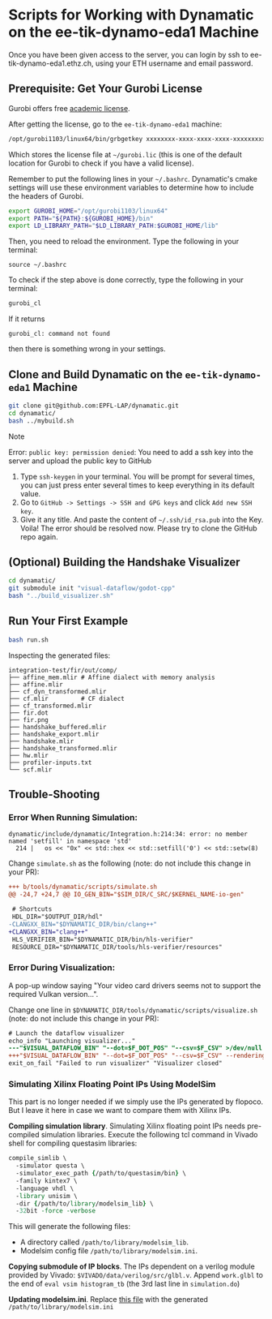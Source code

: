 # Scripts for Working with Dynamatic on the ee-tik-dynamo-eda1 Machine

Once you have been given access to the server, you can login by ssh to ee-tik-dynamo-eda1.ethz.ch, using your ETH username and email password.

## Prerequisite: Get Your Gurobi License

Gurobi offers free [academic
license](https://www.gurobi.com/academia/academic-program-and-licenses/).

After getting the license, go to the `ee-tik-dynamo-eda1` machine:

```sh
/opt/gurobi1103/linux64/bin/grbgetkey xxxxxxxx-xxxx-xxxx-xxxx-xxxxxxxxxxxx # format of your key
```

Which stores the license file at `~/gurobi.lic` (this is one of the default
location for Gurobi to check if you have a valid license).

Remember to put the following lines in your `~/.bashrc`.  Dynamatic's cmake
settings will use these environment variables to determine how to include the
headers of Gurobi.

```sh
export GUROBI_HOME="/opt/gurobi1103/linux64"
export PATH="${PATH}:${GUROBI_HOME}/bin"
export LD_LIBRARY_PATH="$LD_LIBRARY_PATH:$GUROBI_HOME/lib"
```

Then, you need to reload the environment. Type the following in your terminal:

```
source ~/.bashrc
```

To check if the step above is done correctly, type the following in your terminal:

```sh
gurobi_cl
```

If it returns 

```
gurobi_cl: command not found
```

then there is something wrong in your settings.

## Clone and Build Dynamatic on the `ee-tik-dynamo-eda1` Machine

```sh
git clone git@github.com:EPFL-LAP/dynamatic.git
cd dynamatic/
bash ../mybuild.sh
``` 

> [!NOTE]
> Error: `public key: permission denied`:
> You need to add a ssh key into the server and upload the public key to GitHub
> 1. Type `ssh-keygen` in your terminal. You will be prompt for several times,
>    you can just press enter several times to keep everything in its default
>    value.
> 2. Go to `GitHub -> Settings -> SSH and GPG keys` and click `Add new SSH key`.
> 3. Give it any title. And paste the content of `~/.ssh/id_rsa.pub` into the Key.
> Voila! The error should be resolved now. Please try to clone the GitHub repo
> again.


## (Optional) Building the Handshake Visualizer

```sh
cd dynamatic/
git submodule init "visual-dataflow/godot-cpp"
bash "../build_visualizer.sh"
``` 

## Run Your First Example 

```sh
bash run.sh
```

Inspecting the generated files:
```
integration-test/fir/out/comp/
├── affine_mem.mlir # Affine dialect with memory analysis
├── affine.mlir
├── cf_dyn_transformed.mlir
├── cf.mlir         # CF dialect
├── cf_transformed.mlir
├── fir.dot
├── fir.png
├── handshake_buffered.mlir
├── handshake_export.mlir
├── handshake.mlir
├── handshake_transformed.mlir
├── hw.mlir
├── profiler-inputs.txt
└── scf.mlir
```

## Trouble-Shooting

### Error When Running Simulation: 

```
dynamatic/include/dynamatic/Integration.h:214:34: error: no member named 'setfill' in namespace 'std'
  214 |   os << "0x" << std::hex << std::setfill('0') << std::setw(8)
```

Change `simulate.sh` as the following (note: do not include this change in your
PR): 
```diff
+++ b/tools/dynamatic/scripts/simulate.sh
@@ -24,7 +24,7 @@ IO_GEN_BIN="$SIM_DIR/C_SRC/$KERNEL_NAME-io-gen"

 # Shortcuts
 HDL_DIR="$OUTPUT_DIR/hdl"
-CLANGXX_BIN="$DYNAMATIC_DIR/bin/clang++"
+CLANGXX_BIN="clang++"
 HLS_VERIFIER_BIN="$DYNAMATIC_DIR/bin/hls-verifier"
 RESOURCE_DIR="$DYNAMATIC_DIR/tools/hls-verifier/resources" 
```

### Error During Visualization:

A pop-up window saying "Your video card drivers seems not to support the
required Vulkan version...".

Change one line in `$DYNAMATIC_DIR/tools/dynamatic/scripts/visualize.sh` (note:
do not include this change in your PR):

```diff
# Launch the dataflow visualizer
echo_info "Launching visualizer..."
---"$VISUAL_DATAFLOW_BIN" "--dot=$F_DOT_POS" "--csv=$F_CSV" >/dev/null
+++"$VISUAL_DATAFLOW_BIN" "--dot=$F_DOT_POS" "--csv=$F_CSV" --rendering-driver opengl3 >/dev/null
exit_on_fail "Failed to run visualizer" "Visualizer closed" 
```

### Simulating Xilinx Floating Point IPs Using ModelSim

This part is no longer needed if we simply use the IPs generated by flopoco.
But I leave it here in case we want to compare them with Xilinx IPs.

**Compiling simulation library**. Simulating Xilinx floating point IPs needs
pre-compiled simulation libraries.  Execute the following tcl command in Vivado
shell for compiling questasim libraries:

```tcl
compile_simlib \
  -simulator questa \
  -simulator_exec_path {/path/to/questasim/bin} \
  -family kintex7 \
  -language vhdl \
  -library unisim \
  -dir {/path/to/library/modelsim_lib} \
  -32bit -force -verbose
```

This will generate the following files:
- A directory called `/path/to/library/modelsim_lib`.
- Modelsim config file `/path/to/library/modelsim.ini`.

**Copying submodule of IP blocks**. The IPs dependent on a verilog module
provided by Vivado: `$VIVADO/data/verilog/src/glbl.v`. Append `work.glbl` to
the end of `eval vsim histogram_tb` (the 3rd last line in `simulation.do`)

**Updating modelsim.ini**. Replace [this
file](https://github.com/EPFL-LAP/dynamatic/blob/main/tools/hls-verifier/resources/modelsim.ini)
with the generated `/path/to/library/modelsim.ini`






